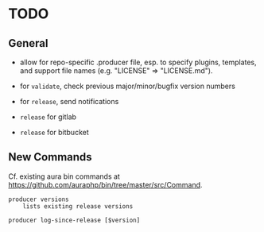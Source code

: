# TODO

## General

- allow for repo-specific .producer file, esp. to specify plugins, templates,
  and support file names (e.g. "LICENSE" => "LICENSE.md").

- for `validate`, check previous major/minor/bugfix version numbers

- for `release`, send notifications

- `release` for gitlab

- `release` for bitbucket

## New Commands

Cf. existing aura bin commands at <https://github.com/auraphp/bin/tree/master/src/Command>.

```
producer versions
    lists existing release versions

producer log-since-release [$version]

```
